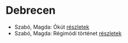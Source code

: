 # Debrecen

- Szabó, Magda: Ókút [részletek](_details/Szab%C3%B3%2C%20Magda.md#id_1349)
- Szabó, Magda: Régimódi történet [részletek](_details/Szab%C3%B3%2C%20Magda.md#id_1356)